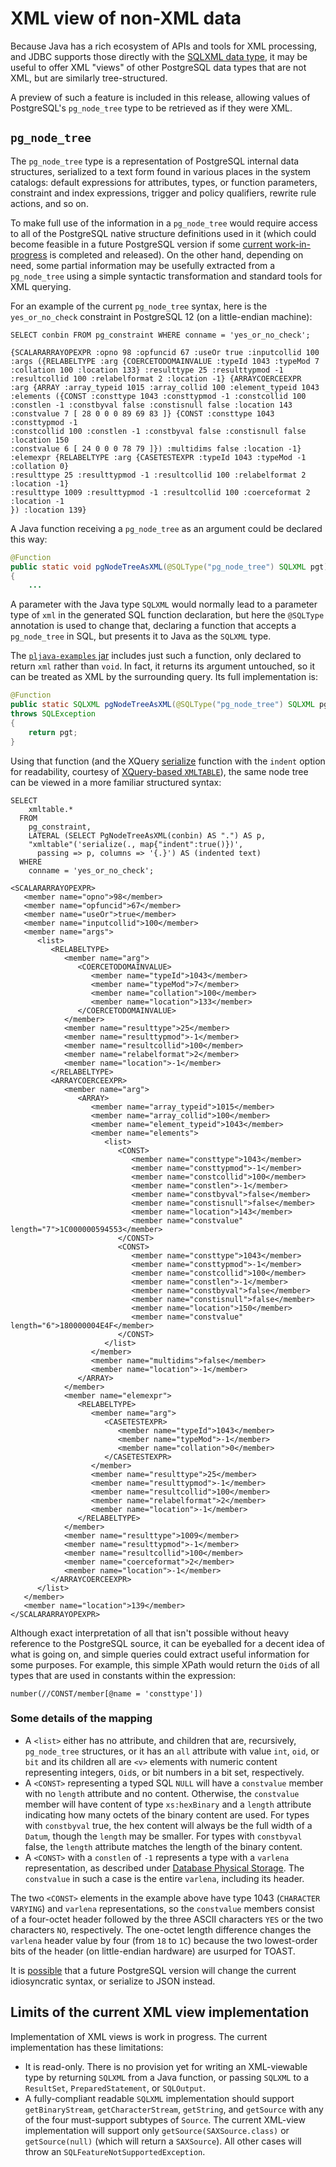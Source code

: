 # XML view of non-XML data

Because Java has a rich ecosystem of APIs and tools for XML processing,
and JDBC supports those directly with the [SQLXML data type](sqlxml.html),
it may be useful to offer XML "views" of other PostgreSQL data types that
are not XML, but are similarly tree-structured.

A preview of such a feature is included in this release, allowing values
of PostgreSQL's `pg_node_tree` type to be retrieved as if they were XML.


## `pg_node_tree`

The `pg_node_tree` type is a representation of PostgreSQL internal data
structures, serialized to a text form found in various places in the
system catalogs: default expressions for attributes, types, or function
parameters, constraint and index expressions, trigger and policy qualifiers,
rewrite rule actions, and so on.

To make full use of the information in a `pg_node_tree` would require access
to all of the PostgreSQL native structure definitions used in it (which could
become feasible in a future PostgreSQL version if some
[current work-in-progress][gfntugm] is completed and released). On the other
hand, depending on need, some partial information may be usefully extracted
from a `pg_node_tree` using a simple syntactic transformation and standard
tools for XML querying.

For an example of the current `pg_node_tree` syntax, here is the
`yes_or_no_check` constraint in PostgreSQL 12 (on a little-endian machine):

```
SELECT conbin FROM pg_constraint WHERE conname = 'yes_or_no_check';

{SCALARARRAYOPEXPR :opno 98 :opfuncid 67 :useOr true :inputcollid 100
:args ({RELABELTYPE :arg {COERCETODOMAINVALUE :typeId 1043 :typeMod 7
:collation 100 :location 133} :resulttype 25 :resulttypmod -1
:resultcollid 100 :relabelformat 2 :location -1} {ARRAYCOERCEEXPR
:arg {ARRAY :array_typeid 1015 :array_collid 100 :element_typeid 1043
:elements ({CONST :consttype 1043 :consttypmod -1 :constcollid 100
:constlen -1 :constbyval false :constisnull false :location 143
:constvalue 7 [ 28 0 0 0 89 69 83 ]} {CONST :consttype 1043 :consttypmod -1
:constcollid 100 :constlen -1 :constbyval false :constisnull false :location 150
:constvalue 6 [ 24 0 0 0 78 79 ]}) :multidims false :location -1}
:elemexpr {RELABELTYPE :arg {CASETESTEXPR :typeId 1043 :typeMod -1 :collation 0}
:resulttype 25 :resulttypmod -1 :resultcollid 100 :relabelformat 2 :location -1}
:resulttype 1009 :resulttypmod -1 :resultcollid 100 :coerceformat 2 :location -1
}) :location 139}
```

A Java function receiving a `pg_node_tree` as an argument could be declared
this way:

```java
@Function
public static void pgNodeTreeAsXML(@SQLType("pg_node_tree") SQLXML pgt)
{
    ...
```

A parameter with the Java type `SQLXML` would normally lead to a parameter
type of `xml` in the generated SQL function declaration, but here the
`@SQLType` annotation is used to change that, declaring a function that accepts
a `pg_node_tree` in SQL, but presents it to Java as the `SQLXML` type.

The [`pljava-examples` jar][ex] includes just such a function, only declared to
return `xml` rather than `void`. In fact, it returns its argument untouched, so
it can be treated as XML by the surrounding query. Its full implementation is:

```java
@Function
public static SQLXML pgNodeTreeAsXML(@SQLType("pg_node_tree") SQLXML pgt)
throws SQLException
{
    return pgt;
}
```

Using that function (and the XQuery [serialize][] function with the `indent`
option for readability, courtesy of [XQuery-based `XMLTABLE`][xbxt]), the same
node tree can be viewed in a more familiar structured syntax:

```
SELECT
    xmltable.*
  FROM
    pg_constraint,
    LATERAL (SELECT PgNodeTreeAsXML(conbin) AS ".") AS p,
    "xmltable"('serialize(., map{"indent":true()})',
      passing => p, columns => '{.}') AS (indented text)
  WHERE
    conname = 'yes_or_no_check';

<SCALARARRAYOPEXPR>
   <member name="opno">98</member>
   <member name="opfuncid">67</member>
   <member name="useOr">true</member>
   <member name="inputcollid">100</member>
   <member name="args">
      <list>
         <RELABELTYPE>
            <member name="arg">
               <COERCETODOMAINVALUE>
                  <member name="typeId">1043</member>
                  <member name="typeMod">7</member>
                  <member name="collation">100</member>
                  <member name="location">133</member>
               </COERCETODOMAINVALUE>
            </member>
            <member name="resulttype">25</member>
            <member name="resulttypmod">-1</member>
            <member name="resultcollid">100</member>
            <member name="relabelformat">2</member>
            <member name="location">-1</member>
         </RELABELTYPE>
         <ARRAYCOERCEEXPR>
            <member name="arg">
               <ARRAY>
                  <member name="array_typeid">1015</member>
                  <member name="array_collid">100</member>
                  <member name="element_typeid">1043</member>
                  <member name="elements">
                     <list>
                        <CONST>
                           <member name="consttype">1043</member>
                           <member name="consttypmod">-1</member>
                           <member name="constcollid">100</member>
                           <member name="constlen">-1</member>
                           <member name="constbyval">false</member>
                           <member name="constisnull">false</member>
                           <member name="location">143</member>
                           <member name="constvalue" length="7">1C000000594553</member>
                        </CONST>
                        <CONST>
                           <member name="consttype">1043</member>
                           <member name="consttypmod">-1</member>
                           <member name="constcollid">100</member>
                           <member name="constlen">-1</member>
                           <member name="constbyval">false</member>
                           <member name="constisnull">false</member>
                           <member name="location">150</member>
                           <member name="constvalue" length="6">180000004E4F</member>
                        </CONST>
                     </list>
                  </member>
                  <member name="multidims">false</member>
                  <member name="location">-1</member>
               </ARRAY>
            </member>
            <member name="elemexpr">
               <RELABELTYPE>
                  <member name="arg">
                     <CASETESTEXPR>
                        <member name="typeId">1043</member>
                        <member name="typeMod">-1</member>
                        <member name="collation">0</member>
                     </CASETESTEXPR>
                  </member>
                  <member name="resulttype">25</member>
                  <member name="resulttypmod">-1</member>
                  <member name="resultcollid">100</member>
                  <member name="relabelformat">2</member>
                  <member name="location">-1</member>
               </RELABELTYPE>
            </member>
            <member name="resulttype">1009</member>
            <member name="resulttypmod">-1</member>
            <member name="resultcollid">100</member>
            <member name="coerceformat">2</member>
            <member name="location">-1</member>
         </ARRAYCOERCEEXPR>
      </list>
   </member>
   <member name="location">139</member>
</SCALARARRAYOPEXPR>
```

Although exact interpretation of all that isn't possible without heavy reference
to the PostgreSQL source, it can be eyeballed for a decent idea of what is
going on, and simple queries could extract useful information for some
purposes. For example, this simple XPath would return the `Oid`s of all types
that are used in constants within the expression:

```
number(//CONST/member[@name = 'consttype'])
```

### Some details of the mapping

* A `<list>` either has no attribute, and children that are, recursively,
    `pg_node_tree` structures, or it has an `all` attribute with value
    `int`, `oid`, or `bit` and its children all are `<v>` elements with
    numeric content representing integers, `Oid`s, or bit numbers in a bit set,
    respectively.
* A `<CONST>` representing a typed SQL `NULL` will have a `constvalue` member
    with no `length` attribute and no content. Otherwise, the `constvalue`
    member will have content of type `xs:hexBinary` and a `length` attribute
    indicating how many octets of the binary content are used. For types
    with `constbyval` true, the hex content will always be the full width of
    a `Datum`, though the `length` may be smaller. For types with `constbyval`
    false, the `length` attribute matches the length of the binary content.
* A `<CONST>` with a `constlen` of `-1` represents a type with a `varlena`
    representation, as described under [Database Physical Storage][dps].
    The `constvalue` in such a case is the entire `varlena`, including its
    header.

The two `<CONST>` elements in the example above have type 1043
(`CHARACTER VARYING`) and `varlena` representations, so the `constvalue` members
consist of a four-octet header followed by the three ASCII characters `YES` or
the two characters `NO`, respectively. The one-octet length difference changes
the `varlena` header value by four (from `18` to `1C`) because the two
lowest-order bits of the header (on little-endian hardware) are usurped for
TOAST.

It is [possible][gfntugm1] that a future PostgreSQL version will
change the current idiosyncratic syntax, or serialize to JSON instead.

## Limits of the current XML view implementation

Implementation of XML views is work in progress. The current implementation
has these limitations:

* It is read-only. There is no provision yet for writing an XML-viewable type
    by returning `SQLXML` from a Java function, or passing `SQLXML` to a
    `ResultSet`, `PreparedStatement`, or `SQLOutput`.
* A fully-compliant readable `SQLXML` implementation should support
    `getBinaryStream`, `getCharacterStream`, `getString`, and `getSource` with
    any of the four must-support subtypes of `Source`. The current XML-view
    implementation will support only `getSource(SAXSource.class)` or
    `getSource(null)` (which will return a `SAXSource`). All other cases will
    throw an `SQLFeatureNotSupportedException`.

[gfntugm]: https://www.postgresql.org/message-id/20190828234136.fk2ndqtld3onfrrp%40alap3.anarazel.de
[gfntugm1]: https://www.postgresql.org/message-id/20190921091527.GI31596%40fetter.org
[ex]: ../examples/examples.html
[serialize]: https://www.w3.org/TR/xpath-functions-31/#func-serialize
[xbxt]: ../examples/saxon.html#An_XMLTABLE-like_function
[dps]: https://www.postgresql.org/docs/9.4/storage-toast.html
